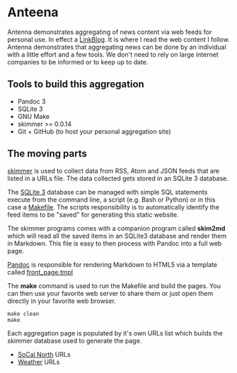 
# Anteena

Antenna demonstrates aggregating of news content via web feeds for personal use.  In effect a [LinkBlog](https://en.wikipedia.org/wiki/Linklog). It is where I read the web content I follow. Antenna demonstrates that aggregating news can be done by an individual with a little effort and a few tools. We don't need to rely on large internet companies to be informed or to keep up to date.

## Tools to build this aggregation

- Pandoc 3
- SQLite 3
- GNU Make
- skimmer >= 0.0.14
- Git + GitHub (to host your personal aggregation site)

## The moving parts

[skimmer](https://rsdoiel.github.io/skimmer) is used to collect data from RSS, Atom and JSON feeds that are listed in a URLs file. The data collected gets stored in an SQLite 3 database.

The [SQLite 3](https://sqlite.org) database can be managed with simple SQL statements execute from the command line, a script (e.g. Bash or Python) or in this case a [Makefile](Makefile). The scripts responsibility is to automatically identify the feed items to be "saved" for generating this static website.

The skimmer programs comes with a companion program called **skim2md** which will read all the saved items in an SQLite3 database and render them in Markdown. This file is easy to then process with Pandoc into a full web page.

[Pandoc](https://pandoc.org) is responsible for rendering Markdown to HTML5 via a template called [front_page.tmpl](front_page.tmpl)

The **make** command is used to run the Makefile and build the pages. You can then use your favorite web server to share them or just open them directly in your favorite web browser.

~~~
make clean
make
~~~

Each aggregation page is populated by it's own URLs list which builds the skimmer database used to generate the page.

- [SoCal North](socal_north.txt) URLs
- [Weather](weather.txt) URLs
